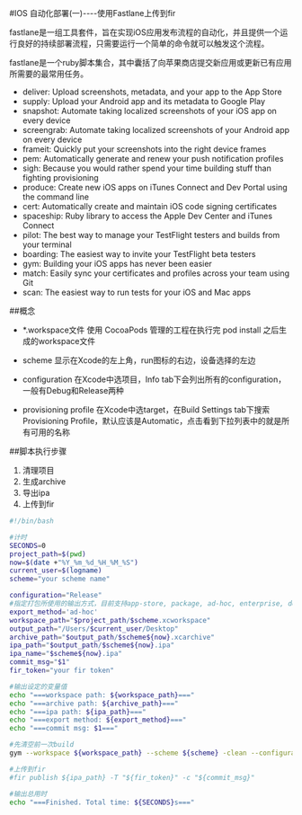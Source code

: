 #IOS 自动化部署(一)----使用Fastlane上传到fir


fastlane是一组工具套件，旨在实现iOS应用发布流程的自动化，并且提供一个运行良好的持续部署流程，只需要运行一个简单的命令就可以触发这个流程。

fastlane是一个ruby脚本集合，其中囊括了向苹果商店提交新应用或更新已有应用所需要的最常用任务。

*   deliver: Upload screenshots, metadata, and your app to the App Store
*   supply: Upload your Android app and its metadata to Google Play
*   snapshot: Automate taking localized screenshots of your iOS app on every device
*   screengrab: Automate taking localized screenshots of your Android app on every device
*   frameit: Quickly put your screenshots into the right device frames
*   pem: Automatically generate and renew your push notification profiles
*   sigh: Because you would rather spend your time building stuff than fighting provisioning
*   produce: Create new iOS apps on iTunes Connect and Dev Portal using the command line
*   cert: Automatically create and maintain iOS code signing certificates
*   spaceship: Ruby library to access the Apple Dev Center and iTunes Connect
*   pilot: The best way to manage your TestFlight testers and builds from your terminal
*   boarding: The easiest way to invite your TestFlight beta testers
*   gym: Building your iOS apps has never been easier
*   match: Easily sync your certificates and profiles across your team using Git
*   scan: The easiest way to run tests for your iOS and Mac apps

##概念

*   *.workspace文件
使用 CocoaPods 管理的工程在执行完 pod install 之后生成的workspace文件

*   scheme
显示在Xcode的左上角，run图标的右边，设备选择的左边

*   configuration
在Xcode中选项目，Info tab下会列出所有的configuration，一般有Debug和Release两种

*   provisioning profile
在Xcode中选target，在Build Settings tab下搜索Provisioning Profile，默认应该是Automatic，点击看到下拉列表中的就是所有可用的名称

##脚本执行步骤

1. 清理项目
2. 生成archive
3. 导出ipa
4. 上传到fir

```sh
#!/bin/bash

#计时
SECONDS=0
project_path=$(pwd)
now=$(date +"%Y_%m_%d_%H_%M_%S")
current_user=$(logname)
scheme="your scheme name"

configuration="Release"
#指定打包所使用的输出方式，目前支持app-store, package, ad-hoc, enterprise, development, 和developer-id，即xcodebuild的method参数
export_method='ad-hoc'
workspace_path="$project_path/$scheme.xcworkspace"
output_path="/Users/$current_user/Desktop"
archive_path="$output_path/$scheme${now}.xcarchive"
ipa_path="$output_path/$scheme${now}.ipa"
ipa_name="$scheme${now}.ipa"
commit_msg="$1"
fir_token="your fir token"

#输出设定的变量值
echo "===workspace path: ${workspace_path}==="
echo "===archive path: ${archive_path}==="
echo "===ipa path: ${ipa_path}==="
echo "===export method: ${export_method}==="
echo "===commit msg: $1==="

#先清空前一次build
gym --workspace ${workspace_path} --scheme ${scheme} -clean --configuration ${configuration} --archive_path ${archive_path} --export_method ${export_method} --output_directory ${output_path} --output_name ${ipa_name}

#上传到fir
#fir publish ${ipa_path} -T "${fir_token}" -c "${commit_msg}"

#输出总用时
echo "===Finished. Total time: ${SECONDS}s==="
```